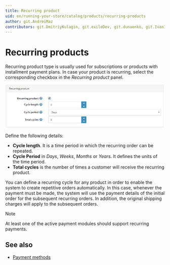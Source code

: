 ```yaml
---
title: Recurring product
uid: en/running-your-store/catalog/products/recurring-products
author: git.AndreiMaz
contributors: git.DmitriyKulagin, git.exileDev, git.dunaenko, git.IvanIvanIvanov, git.mariannk
---
```


# Recurring products

Recurring product type is usually used for subscriptions or products with installment payment plans. In case your product is recurring, select the corresponding checkbox in the *Recurring product* panel.

![Recurring](_static/recurring-products/recurring.png)

Define the following details:

- **Cycle length**. It is a time period in which the recurring order can be repeated.
- **Cycle Period** in *Days*, *Weeks*, *Months* or *Years*. It defines the units of the time period.
- **Total cycles** is the number of times a customer will receive the recurring product.

You can define a recurring cycle for any product in order to enable the system to create repetitive orders automatically. In this case, whenever the payment must be made, the system will use the payment details of the initial order for the subsequent recurring orders. In addition, the original shipping charges will apply to the subsequent orders.

> [!NOTE]
>
> At least one of the active payment modules should support recurring payments.

## See also

- [Payment methods](xref:en/getting-started/configure-payments/payment-methods/index)
